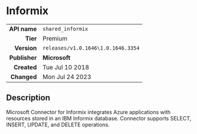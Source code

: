 # Informix
| | |
|-:|-|
|**API name**|`shared_informix`|
|**Tier**|Premium|
|**Version**|`releases/v1.0.1646\1.0.1646.3354`|
|**Publisher**|**Microsoft**|
|**Created**|Tue Jul 10 2018|
|**Changed**|Mon Jul 24 2023|

## Description
Microsoft Connector for Informix integrates Azure applications with resources stored in an IBM Informix database. Connector supports SELECT, INSERT, UPDATE, and DELETE operations.
